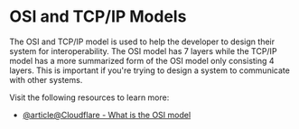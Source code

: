# OSI and TCP/IP Models

The OSI and TCP/IP model is used to help the developer to design their system for interoperability. The OSI model has 7 layers while the TCP/IP model has a more summarized form of the OSI model only consisting 4 layers. This is important if you're trying to design a system to communicate with other systems.

Visit the following resources to learn more:

- [@article@Cloudflare - What is the OSI model](https://www.cloudflare.com/learning/ddos/glossary/open-systems-interconnection-model-osi/)